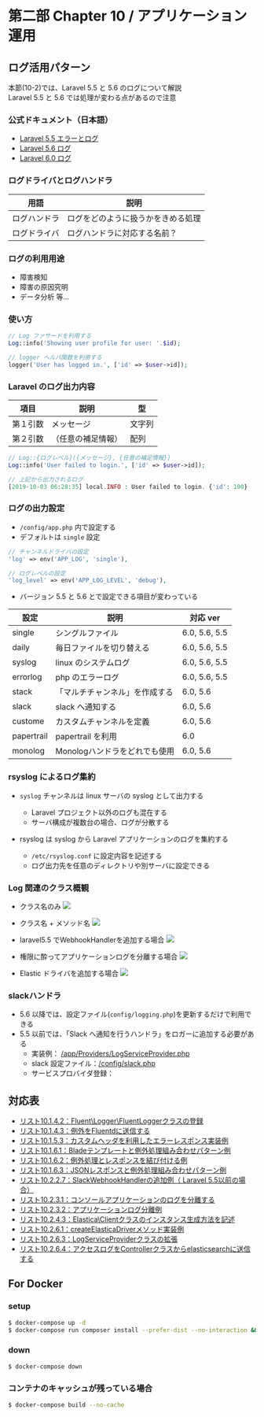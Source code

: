 # 第二部 Chapter 10 / アプリケーション運用

## ログ活用パターン

本節(10-2)では、Laravel 5.5 と 5.6 のログについて解説  
Laravel 5.5 と 5.6 では処理が変わる点があるので注意

### 公式ドキュメント（日本語）

- [Laravel 5.5 エラーとログ](https://readouble.com/laravel/5.5/ja/errors.html)
- [Laravel 5.6 ログ](https://readouble.com/laravel/5.6/ja/logging.html)
- [Laravel 6.0 ログ](https://readouble.com/laravel/6.0/ja/logging.html)

### ログドライバとログハンドラ

| 用語         | 説明                               |
|--------------|------------------------------------|
| ログハンドラ | ログをどのように扱うかをきめる処理 |
| ログドライバ | ログハンドラに対応する名前？       |

### ログの利用用途

- 障害検知
- 障害の原因究明
- データ分析 等...

### 使い方

```php
// Log ファサードを利用する
Log::info('Showing user profile for user: '.$id);

// logger ヘルパ関数を利用する
logger('User has logged in.', ['id' => $user->id]);
```

### Laravel のログ出力内容

| 項目     | 説明               | 型     |
|----------|--------------------|--------|
| 第１引数 | メッセージ         | 文字列 |
| 第２引数 | （任意の補足情報） | 配列   |

```php
// Log::{ログレベル}({メッセージ}, {任意の補足情報})
Log::info('User failed to login.', ['id' => $user->id]);

// 上記から出力されるログ
[2019-10-03 06:28:35] local.INFO : User failed to login. {'id': 100}
```

### ログの出力設定

- `/config/app.php` 内で設定する
- デフォルトは `single` 設定

```php
// チャンネルドライバの設定
'log' => env('APP_LOG', 'single'),

// ログレベルの設定
'log_level' => env('APP_LOG_LEVEL', 'debug'),
```

- バージョン 5.5 と 5.6 とで設定できる項目が変わっている

| 設定       | 説明                           | 対応 ver      |
|------------|--------------------------------|---------------|
| single     | シングルファイル               | 6.0, 5.6, 5.5 |
| daily      | 毎日ファイルを切り替える       | 6.0, 5.6, 5.5 |
| syslog     | linux のシステムログ           | 6.0, 5.6, 5.5 |
| errorlog   | php のエラーログ               | 6.0, 5.6, 5.5 |
| stack      | 「マルチチャンネル」を作成する | 6.0, 5.6      |
| slack      | slack へ通知する               | 6.0, 5.6      |
| custome    | カスタムチャンネルを定義       | 6.0, 5.6      |
| papertrail | papertrail を利用              | 6.0           |
| monolog    | Monologハンドラをどれでも使用  | 6.0, 5.6      |

### rsyslog によるログ集約

- `syslog` チャンネルは linux サーバの syslog として出力する
  - Laravel プロジェクト以外のログも混在する
  - サーバ構成が複数台の場合、ログが分散する

- rsyslog は syslog から Laravel アプリケーションのログを集約する
  - `/etc/rsyslog.conf` に設定内容を記述する
  - ログ出力先を任意のディレクトリや別サーバに設定できる

### Log 関連のクラス概観

- クラス名のみ
![](https://github.com/ShoheiImamura/laravel-chapter10/blob/master/.documents/%E3%82%AF%E3%83%A9%E3%82%B9%E5%9B%B3_%E3%82%B7%E3%83%B3%E3%83%97%E3%83%AB.png?raw=true)

- クラス名 + メソッド名
![](https://github.com/ShoheiImamura/laravel-chapter10/blob/master/.documents/%E3%82%AF%E3%83%A9%E3%82%B9%E5%9B%B3_%E3%83%A1%E3%82%BD%E3%83%83%E3%83%89%E8%A1%A8%E7%A4%BA.png?raw=true)

- laravel5.5 でWebhookHandlerを追加する場合
![](https://github.com/ShoheiImamura/laravel-chapter10/blob/master/.documents/%E3%82%AF%E3%83%A9%E3%82%B9%E5%9B%B3_SlackWebhook%E8%BF%BD%E5%8A%A0.png?raw=true)

- 権限に酔ってアプリケーションログを分離する場合
![](https://github.com/ShoheiImamura/laravel-chapter10/blob/master/.documents/%E3%82%AF%E3%83%A9%E3%82%B9%E5%9B%B3_%E3%82%A2%E3%83%97%E3%83%AA%E3%82%B1%E3%83%BC%E3%82%B7%E3%83%A7%E3%83%B3%E3%83%AD%E3%82%B0%E5%88%86%E9%9B%A2.png?raw=true)

- Elastic ドライバを追加する場合
![](https://github.com/ShoheiImamura/laravel-chapter10/blob/master/.documents/%E3%82%AF%E3%83%A9%E3%82%B9%E5%9B%B3_ElasticaDriver%E8%BF%BD%E5%8A%A0.png?raw=true)

### slackハンドラ

- 5.6 以降では、設定ファイル(`config/logging.php`)を更新するだけで利用できる
- 5.5 以前では、「Slack へ通知を行うハンドラ」をロガーに追加する必要がある
  - 実装例： [/app/Providers/LogServiceProvider.php](https://github.com/ShoheiImamura/laravel-chapter10/blob/master/app/Providers/LogServiceProvider.php#L16-L34)
  - slack 設定ファイル：[/config/slack.php](https://github.com/ShoheiImamura/laravel-chapter10/blob/master/config/slack.php)
  - サービスプロバイダ登録：





## 対応表

 - [リスト10.1.4.2：Fluent\Logger\FluentLoggerクラスの登録](app/Providers/AppServiceProvider.php)
 - [リスト10.1.4.3：例外をFluentdに送信する](app/Exceptions/Handler.php)
 - [リスト10.1.5.3：カスタムヘッダを利用したエラーレスポンス実装例](app/Exceptions/Handler.php)
 - [リスト10.1.6.1：Bladeテンプレートと例外処理組み合わせパターン例](app/Exceptions/AppException.php)
 - [リスト10.1.6.2：例外処理とレスポンスを結び付ける例](app/Http/Controllers/Exception/BladeRenderAction.php)
 - [リスト10.1.6.3：JSONレスポンスと例外処理組み合わせパターン例](app/Exceptions/UserResourceException.php)
 - [リスト10.2.2.7：SlackWebhookHandlerの追加例（ Laravel 5.5以前の場合）](app/Providers/LogServiceProvider.php)
 - [リスト10.2.3.1：コンソールアプリケーションのログを分離する](app/Providers/AppServiceProvider.php)
 - [リスト10.2.3.2：アプリケーションログ分離例](app/Providers/ExtendLogServiceProvider.php)
 - [リスト10.2.4.3：Elastica\Clientクラスのインスタンス生成方法を記述](app/Providers/ElasticaServiceProvider.php)
 - [リスト10.2.6.1：createElasticaDriverメソッド実装例](app/Foundation/Logger/Writer.php)
 - [リスト10.2.6.3：LogServiceProviderクラスの拡張](app/Providers/ExtendLogServiceProvider.php)
 - [リスト10.2.6.4：アクセスログをControllerクラスからelasticsearchに送信する](app/Http/Controllers/IndexAction.php)

## For Docker

### setup 

```bash
$ docker-compose up -d
$ docker-compose run composer install --prefer-dist --no-interaction && composer app-setup
```

### down

```bash
$ docker-compose down
```

### コンテナのキャッシュが残っている場合

```bash
$ docker-compose build --no-cache
```
